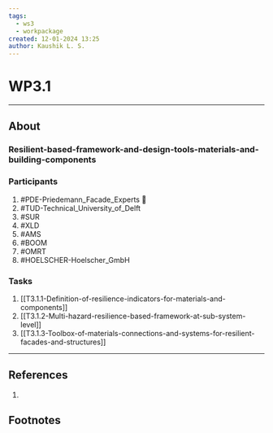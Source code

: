 ```yaml
---
tags:
  - ws3
  - workpackage
created: 12-01-2024 13:25
author: Kaushik L. S.
---
```

# WP3.1
---
## About
### Resilient-based-framework-and-design-tools-materials-and-building-components

### Participants

1. #PDE-Priedemann_Facade_Experts 👑
2. #TUD-Technical_University_of_Delft
3. #SUR
4. #XLD
5. #AMS
6. #BOOM 
7. #OMRT
8. #HOELSCHER-Hoelscher_GmbH

### Tasks
1. [[T3.1.1-Definition-of-resilience-indicators-for-materials-and-components]]
2. [[T3.1.2-Multi-hazard-resilience-based-framework-at-sub-system-level]]
3. [[T3.1.3-Toolbox-of-materials-connections-and-systems-for-resilient-facades-and-structures]]


---
## References
1. 
## Footnotes

